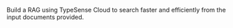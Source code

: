 Build a RAG using TypeSense Cloud to search faster and efficiently from the input documents provided.
